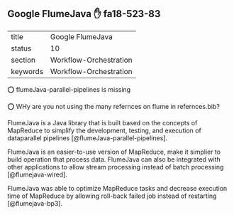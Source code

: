 ## Google FlumeJava :hand: fa18-523-83


|          |                        |
| -------- | ---------------------- |
| title    | Google FlumeJava       | 
| status   | 10                     |
| section  | Workflow-Orchestration |
| keywords | Workflow-Orchestration |

:o: flumeJava-parallel-pipelines is missing

:o: WHy are you not using the many refernces on flume in refernces.bib? 


FlumeJava is a Java library that is built based on the concepts of
MapReduce to simplify the development, testing, and execution of
dataparallel pipelines [@flumeJava-parallel-pipelines].

FlumeJava is an easier-to-use version of MapReduce, make it simplier
to build operation that process data. FlumeJava can also be integrated
with other applications to allow stream processing instead of batch
processing [@flumejava-wired].

FlumeJava was able to optimize MapReduce tasks and decrease execution
time of MapReduce by allowing roll-back failed job instead of
restarting [@flumejava-bp3].
